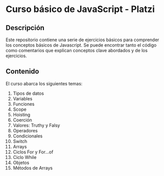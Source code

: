 # Curso básico de JavaScript - Platzi

## Descripción
Este repositorio contiene una serie de ejercicios básicos para comprender los conceptos
básicos de Javascript. Se puede encontrar tanto el código como comentarios que explican 
conceptos clave abordados y de los ejercicios. 

## Contenido
El curso abarca los siguientes temas: 
1. Tipos de datos
2. Variables
3. Funciones
4. Scope
5. Hoisting
6. Coerción
7. Valores: Truthy y Falsy
8. Operadores
9. Condicionales
10. Switch
11. Arrays
12. Ciclos For y For...of
13. Ciclo While
14. Objetos
15. Métodos de Arrays
